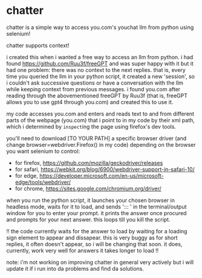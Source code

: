# chatter
chatter is a simple way to access you.com's youchat llm from python using selenium!


chatter supports context!

i created this when i wanted a free way to access an llm from python. i had found https://github.com/Ruu3f/freeGPT and was super happy with it but it had one problem: there was no context to the next replies. that is, every time you queried the llm in your python script, it created a new 'session', so i couldn't ask successive questions or have a conversation with the llm while keeping context from previous messages. i found you.com after reading through the abovementioned freeGPT by Ruu3f (that is, freeGPT allows you to use gpt4 through you.com) and created this to use it.


my code accesses you.com and enters and reads text to and from different parts of the webpage (you.com) that i point to in my code by their xml path, which i determined by `inspect`ing the page using firefox's dev tools.


you'll need to download [TO YOUR PATH] a specific browser driver (and change browser=webdriver.Firefox() in my code) depending on the browser you want selenium to control:

- for firefox, https://github.com/mozilla/geckodriver/releases
- for safari, https://webkit.org/blog/6900/webdriver-support-in-safari-10/
- for edge, https://developer.microsoft.com/en-us/microsoft-edge/tools/webdriver/
- for chrome, https://sites.google.com/chromium.org/driver/


when you run the python script, it launches your chosen browser in headless mode, waits for it to load, and sends '::: ' in the terminal/output window for you to enter your prompt. it prints the answer once procured and prompts for your next answer. this loops till you kill the script.


!! the code currently waits for the answer to load by waiting for a loading sign element to appear and dissapear. this is very buggy as for short replies, it often doesn't appear, so i will be changing that soon. it does, currently, work very well for answers it takes longer to load !!


note: i'm not working on improving chatter in general very actively but i will update it if i run into da problems and find da solutions.
